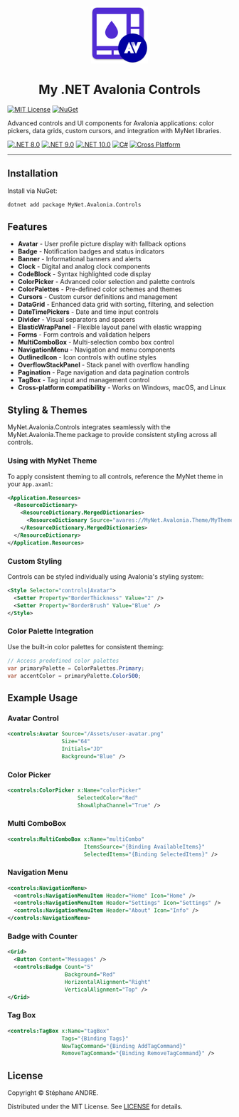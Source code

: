 
<div id="top"></div>

<!-- PROJECT INFO -->
<br />
<div align="center">
  <img src="../../assets/MyAvalonia.png" width="128" alt="MyAvalonia">
</div>

<h1 align="center">My .NET Avalonia Controls</h1>

[![MIT License](https://img.shields.io/github/license/sandre58/MyAvalonia?style=for-the-badge)](https://github.com/sandre58/MyAvalonia/blob/main/LICENSE)
[![NuGet](https://img.shields.io/nuget/v/MyNet.Avalonia.Controls?style=for-the-badge)](https://www.nuget.org/packages/MyNet.Avalonia.Controls)

Advanced controls and UI components for Avalonia applications: color pickers, data grids, custom cursors, and integration with MyNet libraries.

[![.NET 8.0](https://img.shields.io/badge/.NET-8.0-purple)](#)
[![.NET 9.0](https://img.shields.io/badge/.NET-9.0-purple)](#)
[![.NET 10.0](https://img.shields.io/badge/.NET-10.0-purple)](#)
[![C#](https://img.shields.io/badge/language-C%23-blue)](#)
[![Cross Platform](https://img.shields.io/badge/platform-Windows%20%7C%20macOS%20%7C%20Linux-lightgrey)](#)

---

## Installation

Install via NuGet:

```bash
dotnet add package MyNet.Avalonia.Controls
```

## Features

- **Avatar** - User profile picture display with fallback options
- **Badge** - Notification badges and status indicators
- **Banner** - Informational banners and alerts
- **Clock** - Digital and analog clock components
- **CodeBlock** - Syntax highlighted code display
- **ColorPicker** - Advanced color selection and palette controls
- **ColorPalettes** - Pre-defined color schemes and themes
- **Cursors** - Custom cursor definitions and management
- **DataGrid** - Enhanced data grid with sorting, filtering, and selection
- **DateTimePickers** - Date and time input controls
- **Divider** - Visual separators and spacers
- **ElasticWrapPanel** - Flexible layout panel with elastic wrapping
- **Forms** - Form controls and validation helpers
- **MultiComboBox** - Multi-selection combo box control
- **NavigationMenu** - Navigation and menu components
- **OutlinedIcon** - Icon controls with outline styles
- **OverflowStackPanel** - Stack panel with overflow handling
- **Pagination** - Page navigation and data pagination controls
- **TagBox** - Tag input and management control
- **Cross-platform compatibility** - Works on Windows, macOS, and Linux


## Styling & Themes

MyNet.Avalonia.Controls integrates seamlessly with the MyNet.Avalonia.Theme package to provide consistent styling across all controls.

### Using with MyNet Theme

To apply consistent theming to all controls, reference the MyNet theme in your `App.axaml`:

```xml
<Application.Resources>
  <ResourceDictionary>
    <ResourceDictionary.MergedDictionaries>
      <ResourceDictionary Source="avares://MyNet.Avalonia.Theme/MyTheme.axaml" />
    </ResourceDictionary.MergedDictionaries>
  </ResourceDictionary>
</Application.Resources>
```

### Custom Styling

Controls can be styled individually using Avalonia's styling system:

```xml
<Style Selector="controls|Avatar">
  <Setter Property="BorderThickness" Value="2" />
  <Setter Property="BorderBrush" Value="Blue" />
</Style>
```

### Color Palette Integration

Use the built-in color palettes for consistent theming:

```csharp
// Access predefined color palettes
var primaryPalette = ColorPalettes.Primary;
var accentColor = primaryPalette.Color500;
```


## Example Usage

### Avatar Control
```xml
<controls:Avatar Source="/Assets/user-avatar.png" 
                 Size="64" 
                 Initials="JD" 
                 Background="Blue" />
```

### Color Picker
```xml
<controls:ColorPicker x:Name="colorPicker" 
                      SelectedColor="Red" 
                      ShowAlphaChannel="True" />
```

### Multi ComboBox
```xml
<controls:MultiComboBox x:Name="multiCombo"
                        ItemsSource="{Binding AvailableItems}"
                        SelectedItems="{Binding SelectedItems}" />
```

### Navigation Menu
```xml
<controls:NavigationMenu>
  <controls:NavigationMenuItem Header="Home" Icon="Home" />
  <controls:NavigationMenuItem Header="Settings" Icon="Settings" />
  <controls:NavigationMenuItem Header="About" Icon="Info" />
</controls:NavigationMenu>
```

### Badge with Counter
```xml
<Grid>
  <Button Content="Messages" />
  <controls:Badge Count="5" 
                  Background="Red" 
                  HorizontalAlignment="Right" 
                  VerticalAlignment="Top" />
</Grid>
```

### Tag Box
```xml
<controls:TagBox x:Name="tagBox"
                 Tags="{Binding Tags}"
                 NewTagCommand="{Binding AddTagCommand}"
                 RemoveTagCommand="{Binding RemoveTagCommand}" />
```

## License

Copyright © Stéphane ANDRE.

Distributed under the MIT License. See [LICENSE](../../LICENSE) for details.